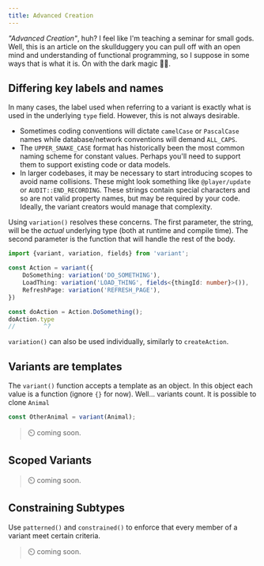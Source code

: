 ```yaml
---
title: Advanced Creation
---
```


*"Advanced Creation"*, huh? I feel like I'm teaching a seminar for small gods. Well, this is an article on the skullduggery you can pull off with an open mind and understanding of functional programming, so I suppose in some ways that is what it is. On with the dark magic 🧙🏽. 

## Differing key labels and names

In many cases, the label used when referring to a variant is exactly what is used in the underlying `type` field. However, this is not always desirable.

 - Sometimes coding conventions will dictate `camelCase` or `PascalCase` names while database/network conventions will demand `ALL_CAPS`.
 - The `UPPER_SNAKE_CASE` format has historically been the most common naming scheme for constant values. Perhaps you'll need to support them to support existing code or data models.
 - In larger codebases, it may be necessary to start introducing scopes to avoid name collisions. These might look something like `@player/update` or `AUDIT::END_RECORDING`. These strings contain special characters and so are not valid property names, but may be required by your code. Ideally, the variant creators would manage that complexity.

Using `variation()` resolves these concerns. The first parameter, the string, will be the *actual* underlying type (both at runtime and compile time). The second parameter is the function that will handle the rest of the body.

```ts twoslash
import {variant, variation, fields} from 'variant';

const Action = variant({
    DoSomething: variation('DO_SOMETHING'),
    LoadThing: variation('LOAD_THING', fields<{thingId: number}>()),
    RefreshPage: variation('REFRESH_PAGE'),
})

const doAction = Action.DoSomething();
doAction.type
//        ^?
```


`variation()` can also be used individually, similarly to `createAction`. 


## Variants are templates

The `variant()` function accepts a template as an object. In this object each value is a function (ignore `{}` for now). Well... variants count. It is possible to clone `Animal`

```ts
const OtherAnimal = variant(Animal);
```

> ⏲️ coming soon.

## Scoped Variants

> ⏲️ coming soon.

## Constraining Subtypes

Use `patterned()` and `constrained()` to enforce that every member of a variant meet certain criteria. 

> ⏲️ coming soon.


